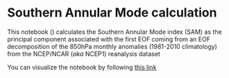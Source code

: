 # Southern Annular Mode calculation

This notebook () calculates the Southern Annular Mode index (SAM) as the principal 
component associated with the first EOF coming from an EOF decomposition of the 850hPa
monthly anomalies (1981-2010 climatology) from the NCEP/NCAR (*aka* NCEP1) reanalysis dataset

You can visualize the notebook by following [this link](http://htmlpreview.github.io/?https://github.com/nicolasfauchereau/SAM/blob/master/calculates_SAM_index.html) 
